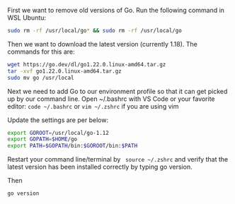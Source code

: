 First we want to remove old versions of Go. Run the following command in WSL Ubuntu:

```bash
sudo rm -rf /usr/local/go* && sudo rm -rf /usr/local/go	
```
Then we want to download the latest version (currently 1.18). The commands for this are:

```bash
wget https://go.dev/dl/go1.22.0.linux-amd64.tar.gz
tar -xvf go1.22.0.linux-amd64.tar.gz
sudo mv go /usr/local
```
Next we need to add Go to our environment profile so that it can get picked up by our command line. Open ~/.bashrc with VS Code or your favorite editor: `code ~/.bashrc` or `vim ~/.zshrc` if you are using vim

Update the settings are per below:

```bash
export GOROOT=/usr/local/go-1.12
export GOPATH=$HOME/go
export PATH=$GOPATH/bin:$GOROOT/bin:$PATH
```

Restart your command line/terminal by ` source ~/.zshrc`
 and verify that the latest version has been installed correctly by typing go version.

Then 
```bash
go version
```
